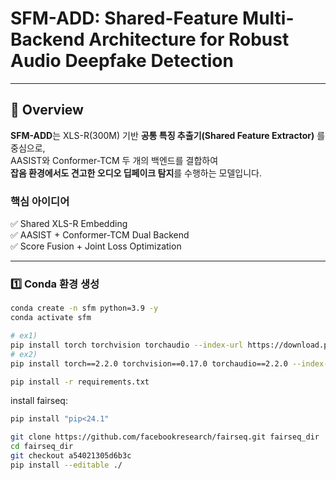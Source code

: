 # SFM-ADD: Shared-Feature Multi-Backend Architecture for Robust Audio Deepfake Detection

---

## 🚀 Overview
**SFM-ADD**는 XLS-R(300M) 기반 **공통 특징 추출기(Shared Feature Extractor)** 를 중심으로,  
AASIST와 Conformer-TCM 두 개의 백엔드를 결합하여  
**잡음 환경에서도 견고한 오디오 딥페이크 탐지**를 수행하는 모델입니다.

### 핵심 아이디어
✅ Shared XLS-R Embedding  
✅ AASIST + Conformer-TCM Dual Backend  
✅ Score Fusion + Joint Loss Optimization  

---

### 1️⃣ Conda 환경 생성
```bash
conda create -n sfm python=3.9 -y
conda activate sfm
```

```bash
# ex1)
pip install torch torchvision torchaudio --index-url https://download.pytorch.org/whl/cu129
# ex2)
pip install torch==2.2.0 torchvision==0.17.0 torchaudio==2.2.0 --index-url https://download.pytorch.org/whl/cu118

pip install -r requirements.txt
```
install fairseq:
```bash
pip install "pip<24.1"

git clone https://github.com/facebookresearch/fairseq.git fairseq_dir
cd fairseq_dir
git checkout a54021305d6b3c
pip install --editable ./
```
